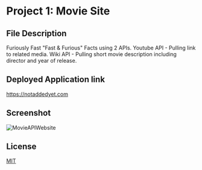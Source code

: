 # Project 1: Movie Site

## File Description

Furiously Fast "Fast & Furious" Facts using 2 APIs.
Youtube API - Pulling link to related media.
Wiki API - Pulling short movie description including director and year of release.

## Deployed Application link

https://notaddedyet.com

## Screenshot
![MovieAPIWebsite](/screenshot.png "Application Screenshot")


## License
[MIT](https://choosealicense.com/licenses/mit/)